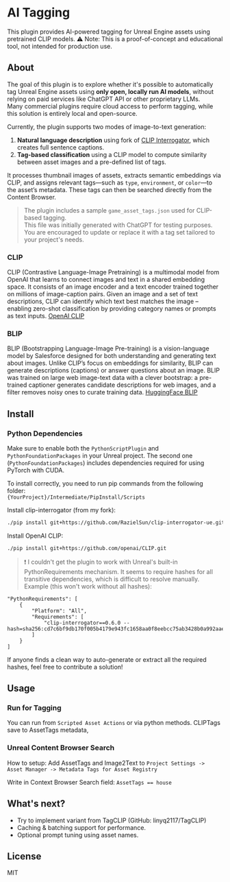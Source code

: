 
# AI Tagging

This plugin provides AI-powered tagging for Unreal Engine assets using pretrained CLIP models.
⚠️ Note: This is a proof-of-concept and educational tool, not intended for production use.

## About

The goal of this plugin is to explore whether it's possible to automatically tag Unreal Engine assets using **only open, locally run AI models**, without relying on paid services like ChatGPT API or other proprietary LLMs.  
Many commercial plugins require cloud access to perform tagging, while this solution is entirely local and open-source.

Currently, the plugin supports two modes of image-to-text generation:

1. **Natural language description** using fork of [CLIP Interrogator](https://github.com/pharmapsychotic/clip-interrogator), which creates full sentence captions.
2. **Tag-based classification** using a CLIP model to compute similarity between asset images and a pre-defined list of tags.

It processes thumbnail images of assets, extracts semantic embeddings via CLIP, and assigns relevant tags—such as `type`, `environment`, or `color`—to the asset’s metadata. These tags can then be searched directly from the Content Browser.

> The plugin includes a sample `game_asset_tags.json` used for CLIP-based tagging.  
> This file was initially generated with ChatGPT for testing purposes. You are encouraged to update or replace it with a tag set tailored to your project's needs.

### CLIP
CLIP (Contrastive Language-Image Pretraining) is a multimodal model from OpenAI that learns to connect images and text in a shared embedding space. It consists of an image encoder and a text encoder trained together on millions of image-caption pairs. Given an image and a set of text descriptions, CLIP can identify which text best matches the image – enabling zero-shot classification by providing category names or prompts as text inputs.
[OpenAI CLIP](https://openai.com/index/clip/)

### BLIP
BLIP (Bootstrapping Language-Image Pre-training) is a vision-language model by Salesforce designed for both understanding and generating text about images. Unlike CLIP’s focus on embeddings for similarity, BLIP can generate descriptions (captions) or answer questions about an image. BLIP was trained on large web image-text data with a clever bootstrap: a pre-trained captioner generates candidate descriptions for web images, and a filter removes noisy ones to curate training data.
[HuggingFace BLIP](https://huggingface.co/Salesforce/blip-image-captioning-base)

## Install

### Python Dependencies

Make sure to enable both the `PythonScriptPlugin` and `PythonFoundationPackages` in your Unreal project.
The second one (`PythonFoundationPackages`) includes dependencies required for using PyTorch with CUDA.

To install correctly, you need to run pip commands from the following folder:  
`{YourProject}/Intermediate/PipInstall/Scripts`

Install clip-interrogator (from my fork):
```bash
./pip install git+https://github.com/RazielSun/clip-interrogator-ue.git@v0.6.1
```

Install OpenAI CLIP:
```bash
./pip install git+https://github.com/openai/CLIP.git
```

>❗ I couldn't get the plugin to work with Unreal's built-in PythonRequirements mechanism.
> It seems to require hashes for all transitive dependencies, which is difficult to resolve manually.
Example (this won't work without all hashes):
```
"PythonRequirements": [
	{
		"Platform": "All",
		"Requirements": [
			"clip-interrogator==0.6.0 --hash=sha256:cd7c6bf9db170f005b4179e943fc1658aa0f8eebcc75ab3428b0a992aaeabd1c"
		]
	}
]
```
If anyone finds a clean way to auto-generate or extract all the required hashes, feel free to contribute a solution!

## Usage

### Run for Tagging
You can run from `Scripted Asset Actions` or via python methods. CLIPTags save to AssetTags metadata, 

### Unreal Content Browser Search
How to setup: Add AssetTags and Image2Text to
`Project Settings -> Asset Manager -> Metadata Tags for Asset Registry`

Write in Context Browser Search field: `AssetTags == house`

## What's next?
- Try to implement variant from TagCLIP (GitHub: linyq2117/TagCLIP)
- Caching & batching support for performance.
- Optional prompt tuning using asset names.

## License
MIT